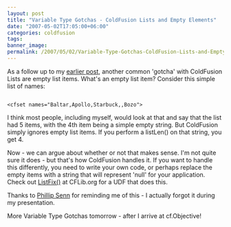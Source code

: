 ```yaml
---
layout: post
title: "Variable Type Gotchas - ColdFusion Lists and Empty Elements"
date: "2007-05-02T17:05:00+06:00"
categories: coldfusion 
tags: 
banner_image: 
permalink: /2007/05/02/Variable-Type-Gotchas-ColdFusion-Lists-and-Empty-Elements
---
```


As a follow up to my <a href="http://ray.camdenfamily.com/index.cfm/2007/5/2/Variable-Type-Gotchas--ColdFusion-List-Delimeters">earlier post</a>, another common 'gotcha' with ColdFusion Lists are empty list items. What's an empty list item? Consider this simple list of names:

<code>
&lt;cfset names="Baltar,Apollo,Starbuck,,Bozo"&gt;
</code>

I think most people, including myself, would look at that and say that the list had 5 items, with the 4th item being a simple empty string. But ColdFusion simply ignores empty list items. If you perform a listLen() on that string, you get 4. 

Now - we can argue about whether or not that makes sense. I'm not quite sure it does - but that's how ColdFusion handles it.  If you want to handle this differently, you need to write your own code, or perhaps replace the empty items with a string that will represent 'null' for your application. Check out <a href="http://www.cflib.org/udf.cfm/ListFix">ListFix()</a> at CFLib.org for a UDF that does this.

Thanks to <a href="http://www.aacr9.com/">Phillip Senn</a> for reminding me of this - I actually forgot it during my presentation.

More Variable Type Gotchas tomorrow - after I arrive at cf.Objective!